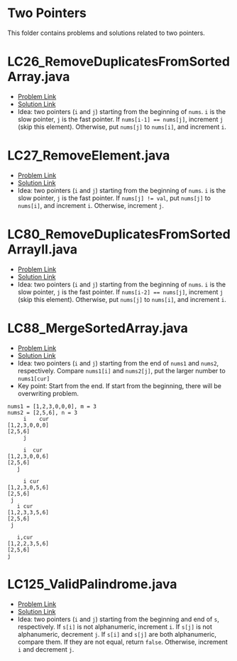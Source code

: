 # Two Pointers
This folder contains problems and solutions related to two pointers.

# LC26_RemoveDuplicatesFromSortedArray.java
* [Problem Link](https://leetcode.com/problems/remove-duplicates-from-sorted-array/)
* [Solution Link](../../LC0001_1000/LC0001_0100/LC0026_RemoveDuplicatesFromSortedArray.java)
* Idea: two pointers (`i` and `j`) starting from the beginning of `nums`. `i` is the slow pointer, `j` is the fast pointer. If `nums[i-1] == nums[j]`, increment `j` (skip this element). Otherwise, put `nums[j]` to `nums[i]`, and increment `i`.

# LC27_RemoveElement.java
* [Problem Link](https://leetcode.com/problems/remove-element/)
* [Solution Link](../../LC0001_1000/LC0001_0100/LC0027_RemoveElement.java)
* Idea: two pointers (`i` and `j`) starting from the beginning of `nums`. `i` is the slow pointer, `j` is the fast pointer. If `nums[j] != val`, put `nums[j]` to `nums[i]`, and increment `i`. Otherwise, increment `j`.

# LC80_RemoveDuplicatesFromSortedArrayII.java
* [Problem Link](https://leetcode.com/problems/remove-duplicates-from-sorted-array-ii/)
* [Solution Link](../../LC0001_1000/LC0071_0080/LC0080_RemoveDuplicatesFromSortedArrayII.java)
* Idea: two pointers (`i` and `j`) starting from the beginning of `nums`. `i` is the slow pointer, `j` is the fast pointer. If `nums[i-2] == nums[j]`, increment `j` (skip this element). Otherwise, put `nums[j]` to `nums[i]`, and increment `i`. 

# LC88_MergeSortedArray.java
* [Problem Link](https://leetcode.com/problems/merge-sorted-array/)
* [Solution Link](../../LC0001_1000/LC0001_0100/LC0088_MergeSortedArray.java)
* Idea: two pointers (`i` and `j`) starting from the end of `nums1` and `nums2`, respectively. Compare `nums1[i]` and `nums2[j]`, put the larger number to `nums1[cur]`
* Key point: Start from the end. If start from the beginning, there will be overwriting problem.
```
nums1 = [1,2,3,0,0,0], m = 3
nums2 = [2,5,6], n = 3
     i    cur
[1,2,3,0,0,0]
[2,5,6]
     j

     i  cur
[1,2,3,0,0,6]
[2,5,6]
   j

     i cur
[1,2,3,0,5,6]
[2,5,6]
 j
   i cur
[1,2,3,3,5,6]
[2,5,6]
 j

   i,cur
[1,2,2,3,5,6]
[2,5,6]
j
```
# LC125_ValidPalindrome.java
* [Problem Link](https://leetcode.com/problems/valid-palindrome/)
* [Solution Link](../../LC0001_1000/LC0121_0130/LC0125_ValidPalindrome.java)
* Idea: two pointers (`i` and `j`) starting from the beginning and end of `s`, respectively. If `s[i]` is not alphanumeric, increment `i`. If `s[j]` is not alphanumeric, decrement `j`. If `s[i]` and `s[j]` are both alphanumeric, compare them. If they are not equal, return `false`. Otherwise, increment `i` and decrement `j`.